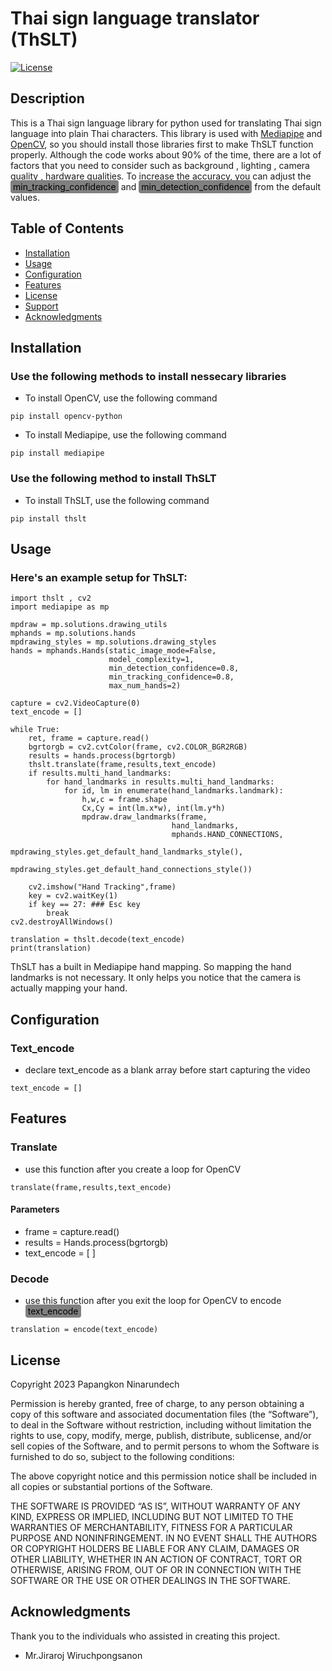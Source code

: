 # Thai sign language translator (ThSLT)
[![License](https://img.shields.io/badge/License-MIT-blue.svg)](#license)

## Description 
This is a Thai sign language library for python used for translating Thai sign language into plain Thai characters. This library is used with [Mediapipe](https://developers.google.com/mediapipe) and [OpenCV](https://opencv.org/), so you should install those libraries first to make ThSLT function properly. Although the code works about 90% of the time, there are a lot of factors that you need to consider such as background , lighting , camera quality , hardware qualities. To increase the accuracy, you can adjust the <span style="background-color: gray; padding: 2px 4px; border-radius: 4px; color:black;">min_tracking_confidence</span> and <span style="background-color: gray; padding: 2px 4px; border-radius: 4px; color:black;">min_detection_confidence</span> from the default values.


## Table of Contents

- [Installation](#installation)
- [Usage](#usage)
- [Configuration](#configuration)
- [Features](#features)
- [License](#license)
- [Support](#support)
- [Acknowledgments](#acknowledgments)

## Installation
### Use the following methods to install nessecary libraries
 - To install OpenCV, use the following command
```
pip install opencv-python
```
 - To install Mediapipe, use the following command
```
pip install mediapipe
```
### Use the following method to install ThSLT
 - To install ThSLT, use the following command
```
pip install thslt
```
## Usage
### Here's an example setup for ThSLT:
```
import thslt , cv2 
import mediapipe as mp

mpdraw = mp.solutions.drawing_utils
mphands = mp.solutions.hands
mpdrawing_styles = mp.solutions.drawing_styles
hands = mphands.Hands(static_image_mode=False,
                      model_complexity=1,
                      min_detection_confidence=0.8,
                      min_tracking_confidence=0.8,
                      max_num_hands=2)

capture = cv2.VideoCapture(0)
text_encode = [] 

while True:
    ret, frame = capture.read()
    bgrtorgb = cv2.cvtColor(frame, cv2.COLOR_BGR2RGB)
    results = hands.process(bgrtorgb)
    thslt.translate(frame,results,text_encode)
    if results.multi_hand_landmarks:
        for hand_landmarks in results.multi_hand_landmarks:
            for id, lm in enumerate(hand_landmarks.landmark):
                h,w,c = frame.shape
                Cx,Cy = int(lm.x*w), int(lm.y*h)
                mpdraw.draw_landmarks(frame,
                                    hand_landmarks,
                                    mphands.HAND_CONNECTIONS,
                                    mpdrawing_styles.get_default_hand_landmarks_style(),
                                    mpdrawing_styles.get_default_hand_connections_style())

    cv2.imshow("Hand Tracking",frame)
    key = cv2.waitKey(1)
    if key == 27: ### Esc key
        break
cv2.destroyAllWindows()

translation = thslt.decode(text_encode)
print(translation)
```
 ThSLT has a built in Mediapipe hand mapping. So mapping the hand landmarks is not necessary. It only helps you notice that the camera is actually mapping your hand.

## Configuration
### Text_encode
 
- declare text_encode as a blank array before start capturing the video
```
text_encode = [] 
```

## Features
### Translate
  - use this function after you create a loop for OpenCV
```
translate(frame,results,text_encode)
```
#### Parameters
- frame = capture.read()
- results = Hands.process(bgrtorgb)
- text_encode = [ ]
### Decode
 - use this function after you exit the loop for OpenCV to encode <span style="background-color: gray; padding: 2px 4px; border-radius: 4px; color:black;">text_encode</span>
```
translation = encode(text_encode)
```
## License

Copyright 2023 Papangkon Ninarundech

Permission is hereby granted, free of charge, to any person obtaining a copy of this software and associated documentation files (the “Software”), to deal in the Software without restriction, including without limitation the rights to use, copy, modify, merge, publish, distribute, sublicense, and/or sell copies of the Software, and to permit persons to whom the Software is furnished to do so, subject to the following conditions:

The above copyright notice and this permission notice shall be included in all copies or substantial portions of the Software.

THE SOFTWARE IS PROVIDED “AS IS”, WITHOUT WARRANTY OF ANY KIND, EXPRESS OR IMPLIED, INCLUDING BUT NOT LIMITED TO THE WARRANTIES OF MERCHANTABILITY, FITNESS FOR A PARTICULAR PURPOSE AND NONINFRINGEMENT. IN NO EVENT SHALL THE AUTHORS OR COPYRIGHT HOLDERS BE LIABLE FOR ANY CLAIM, DAMAGES OR OTHER LIABILITY, WHETHER IN AN ACTION OF CONTRACT, TORT OR OTHERWISE, ARISING FROM, OUT OF OR IN CONNECTION WITH THE SOFTWARE OR THE USE OR OTHER DEALINGS IN THE SOFTWARE.

## Acknowledgments

Thank you to the individuals who assisted in creating this project.
 - Mr.Jiraroj Wiruchpongsanon
